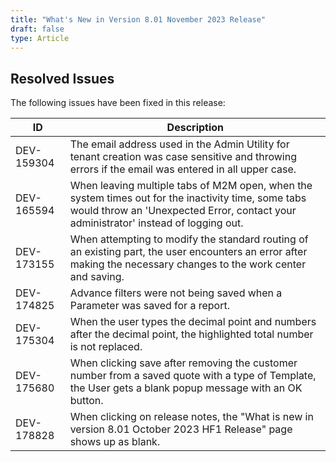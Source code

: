 ```yaml
---
title: "What's New in Version 8.01 November 2023 Release"
draft: false
type: Article
---
```


## Resolved Issues

The following issues have been fixed in this release:

| ID         | Description                                                                                                                                                                                |
|------------|--------------------------------------------------------------------------------------------------------------------------------------------------------------------------------------------|
| DEV-159304 | The email address used in the Admin Utility for tenant creation was case sensitive and throwing errors if the email was entered in all upper case.                                         |
| DEV-165594 | When leaving multiple tabs of M2M open, when the system times out for the inactivity time, some tabs would throw an 'Unexpected Error, contact your administrator' instead of logging out. |
| DEV-173155 | When attempting to modify the standard routing of an existing part, the user encounters an error after making the necessary changes to the work center and saving.                         |
| DEV-174825 | Advance filters were not being saved when a Parameter was saved for a report.                                                                                                              |
| DEV-175304 | When the user types the decimal point and numbers after the decimal point, the highlighted total number is not replaced.                                                                   |
| DEV-175680 | When clicking save after removing the customer number from a saved quote with a type of Template, the User gets a blank popup message with an OK button.                                   |
| DEV-178828 | When clicking on release notes, the "What is new in version 8.01 October 2023 HF1 Release" page shows up as blank.                                                                         |
